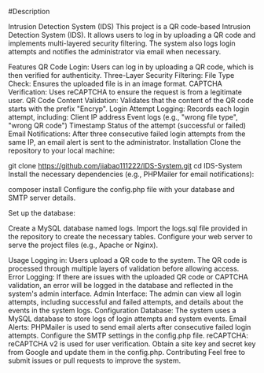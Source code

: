 #Description

Intrusion Detection System (IDS)
This project is a QR code-based Intrusion Detection System (IDS). It allows users to log in by uploading a QR code and implements multi-layered security filtering. The system also logs login attempts and notifies the administrator via email when necessary.

Features
QR Code Login: Users can log in by uploading a QR code, which is then verified for authenticity.
Three-Layer Security Filtering:
File Type Check: Ensures the uploaded file is in an image format.
CAPTCHA Verification: Uses reCAPTCHA to ensure the request is from a legitimate user.
QR Code Content Validation: Validates that the content of the QR code starts with the prefix "Encryp".
Login Attempt Logging: Records each login attempt, including:
Client IP address
Event logs (e.g., "wrong file type", "wrong QR code")
Timestamp
Status of the attempt (successful or failed)
Email Notifications: After three consecutive failed login attempts from the same IP, an email alert is sent to the administrator.
Installation
Clone the repository to your local machine:

git clone https://github.com/jiabao111222/IDS-System.git
cd IDS-System
Install the necessary dependencies (e.g., PHPMailer for email notifications):

composer install
Configure the config.php file with your database and SMTP server details.

Set up the database:

Create a MySQL database named logs.
Import the logs.sql file provided in the repository to create the necessary tables.
Configure your web server to serve the project files (e.g., Apache or Nginx).

Usage
Logging in: Users upload a QR code to the system. The QR code is processed through multiple layers of validation before allowing access.
Error Logging: If there are issues with the uploaded QR code or CAPTCHA validation, an error will be logged in the database and reflected in the system's admin interface.
Admin Interface: The admin can view all login attempts, including successful and failed attempts, and details about the events in the system logs.
Configuration
Database: The system uses a MySQL database to store logs of login attempts and system events.
Email Alerts: PHPMailer is used to send email alerts after consecutive failed login attempts. Configure the SMTP settings in the config.php file.
reCAPTCHA: reCAPTCHA v2 is used for user verification. Obtain a site key and secret key from Google and update them in the config.php.
Contributing
Feel free to submit issues or pull requests to improve the system.
